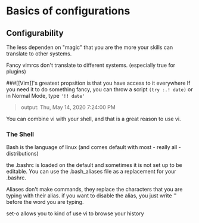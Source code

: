 # Basics of configurations #

## Configurability
The less dependen on "magic" that you are the more your skills can translate to other systems.

Fancy vimrcs don't translate to different systems. (especially true for plugins)

###[[Vim]]'s greatest propsition is that you have access to it everywhere
If you need it to do something fancy, you can throw a script
```(try :.! date)```
or in Normal Mode, type ```'!! date'```

>output:
>Thu, May 14, 2020  7:24:00 PM

You can combine vi with your shell, and that is a great reason to use vi. 

### The Shell
Bash is the language of linux (and comes default with most - really all - distributions)

the .bashrc is loaded on the default and sometimes it is not set up to be editable. You can use the .bash_aliases file as a replacement for your .bashrc.

Aliases don't make commands, they replace the characters that you are typing with their alias.
if you want to disable the alias, you just write '\' before the word you are typing.

set-o allows you to kind of use vi to browse your history
